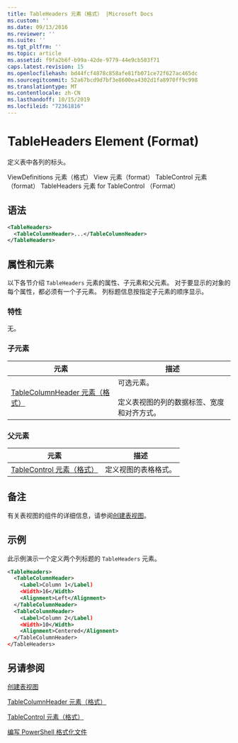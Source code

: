 ```yaml
---
title: TableHeaders 元素（格式） |Microsoft Docs
ms.custom: ''
ms.date: 09/13/2016
ms.reviewer: ''
ms.suite: ''
ms.tgt_pltfrm: ''
ms.topic: article
ms.assetid: f9fa2b6f-b99a-42de-9779-44e9cb583f71
caps.latest.revision: 15
ms.openlocfilehash: bd44fcf4878c858afe81fb071ce72f627ac465dc
ms.sourcegitcommit: 52a67bcd9d7bf3e8600ea4302d1fa8970ff9c998
ms.translationtype: MT
ms.contentlocale: zh-CN
ms.lasthandoff: 10/15/2019
ms.locfileid: "72361816"
---
```

# <a name="tableheaders-element-format"></a>TableHeaders Element (Format)

定义表中各列的标头。

ViewDefinitions 元素（格式） View 元素（format） TableControl 元素（format） TableHeaders 元素 for TableControl （Format）

## <a name="syntax"></a>语法

```xml
<TableHeaders>
  <TableColumnHeader>...</TableColumnHeader>
</TableHeaders>

```

## <a name="attributes-and-elements"></a>属性和元素

以下各节介绍 `TableHeaders` 元素的属性、子元素和父元素。 对于要显示的对象的每个属性，都必须有一个子元素。 列标题信息按指定子元素的顺序显示。

### <a name="attributes"></a>特性

无。

### <a name="child-elements"></a>子元素

|元素|描述|
|-------------|-----------------|
|[TableColumnHeader 元素（格式）](./tablecolumnheader-element-format.md)|可选元素。<br /><br /> 定义表视图的列的数据标签、宽度和对齐方式。|

### <a name="parent-elements"></a>父元素

|元素|描述|
|-------------|-----------------|
|[TableControl 元素（格式）](./tablecontrol-element-format.md)|定义视图的表格格式。|

## <a name="remarks"></a>备注

有关表视图的组件的详细信息，请参阅[创建表视图](./creating-a-table-view.md)。

## <a name="example"></a>示例

此示例演示一个定义两个列标题的 `TableHeaders` 元素。

```xml
<TableHeaders>
  <TableColumnHeader>
    <Label>Column 1</Label)
    <Width>16</Width>
    <Alignment>Left</Alignment>
  </TableColumnHeader>
  <TableColumnHeader>
    <Label>Column 2</Label)
    <Width>10</Width>
    <Alignment>Centered</Alignment>
  </TableColumnHeader>
</TableHeaders>
```

## <a name="see-also"></a>另请参阅

[创建表视图](./creating-a-table-view.md)

[TableColumnHeader 元素（格式）](./tablecolumnheader-element-format.md)

[TableControl 元素（格式）](./tablecontrol-element-format.md)

[编写 PowerShell 格式化文件](./writing-a-powershell-formatting-file.md)

